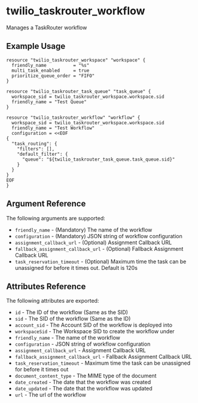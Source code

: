 # twilio_taskrouter_workflow

Manages a TaskRouter workflow

## Example Usage

```hcl
resource "twilio_taskrouter_workspace" "workspace" {
  friendly_name          = "%s"
  multi_task_enabled     = true
  prioritize_queue_order = "FIFO"
}

resource "twilio_taskrouter_task_queue" "task_queue" {
  workspace_sid = twilio_taskrouter_workspace.workspace.sid
  friendly_name = "Test Queue"
}

resource "twilio_taskrouter_workflow" "workflow" {
  workspace_sid = twilio_taskrouter_workspace.workspace.sid
  friendly_name = "Test Workflow"
  configuration = <<EOF
{
  "task_routing": {
    "filters": [],
    "default_filter": {
      "queue": "${twilio_taskrouter_task_queue.task_queue.sid}"
    }
  }
}
EOF
}
```

## Argument Reference

The following arguments are supported:

* `friendly_name` - (Mandatory) The name of the workflow
* `configuration` - (Mandatory) JSON string of workflow configuration
* `assignment_callback_url` - (Optional) Assignment Callback URL
* `fallback_assignment_callback_url` - (Optional) Fallback Assignment Callback URL
* `task_reservation_timeout` - (Optional) Maximum time the task can be unassigned for before it times out. Default is 120s

## Attributes Reference

The following attributes are exported:

* `id` - The ID of the workflow (Same as the SID)
* `sid` - The SID of the workflow (Same as the ID)
* `account_sid` - The Account SID of the workflow is deployed into
* `workspaceSid` - The Workspace SID to create the workflow under
* `friendly_name` - The name of the workflow
* `configuration` - JSON string of workflow configuration
* `assignment_callback_url` - Assignment Callback URL
* `fallback_assignment_callback_url` - Fallback Assignment Callback URL
* `task_reservation_timeout` - Maximum time the task can be unassigned for before it times out
* `document_content_type` - The MIME type of the document
* `date_created` - The date that the workflow was created
* `date_updated` - The date that the workflow was updated
* `url` - The url of the workflow
